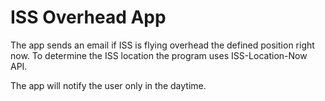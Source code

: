 # ISS Overhead App

The app sends an email if ISS is flying overhead the defined
position right now. 
To determine the ISS location the program uses ISS-Location-Now API.

The app will notify the user only in the daytime.